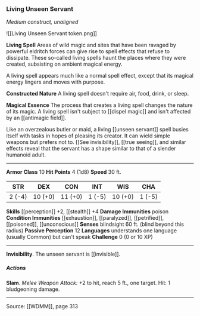 ### Living Unseen Servant
_Medium construct, unaligned_

![[Living Unseen Servant token.png]]

**Living Spell** Areas of wild magic and sites that have been ravaged by powerful eldritch forces can give rise to spell effects that refuse to dissipate. These so-called living spells haunt the places where they were created, subsisting on ambient magical energy.

A living spell appears much like a normal spell effect, except that its magical energy lingers and moves with purpose.

**Constructed Nature** A living spell doesn't require air, food, drink, or sleep.


**Magical Essence** The process that creates a living spell changes the nature of its magic. A living spell isn't subject to [[dispel magic]] and isn't affected by an [[antimagic field]].



Like an overzealous butler or maid, a living [[unseen servant]] spell busies itself with tasks in hopes of pleasing its creator. It can wield simple weapons but prefers not to. [[See invisibility]], [[true seeing]], and similar effects reveal that the servant has a shape similar to that of a slender humanoid adult.





---

**Armor Class** 10
**Hit Points** 4 (1d8)
**Speed** 30 ft.

| STR     | DEX     | CON     | INT     | WIS     | CHA     |
|---------|---------|---------|---------|---------|---------|
| 2 (-4) | 10 (+0) | 11 (+0) | 1 (-5) | 10 (+0) | 1 (-5) |

**Skills** [[perception]] +2, [[stealth]] +4
**Damage Immunities** poison
**Condition Immunities** [[exhaustion]], [[paralyzed]], [[petrified]], [[poisoned]], [[unconscious]]
**Senses** blindsight 60 ft. (blind beyond this radius)
**Passive Perception** 12
**Languages** understands one language (usually Common) but can't speak
**Challenge** 0 (0 or 10 XP)

---

**Invisibility**. The unseen servant is [[invisible]].

##### Actions
**Slam**. _Melee Weapon Attack:_ +2 to hit, reach 5 ft., one target. Hit: 1 bludgeoning damage.


---

Source: [[WDMM]], page 313